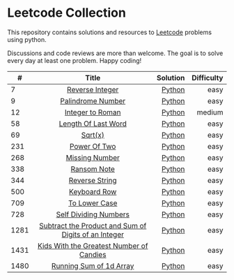 # Leetcode Collection

This repository contains solutions and resources to [Leetcode](https://www.leetcode.com "Leetcode.com") problems using python. 

Discussions and code reviews are more than welcome. The goal is to solve every day at least one problem. Happy coding!

| #        | Title           | Solution  | Difficulty | 
| ------------- |:-------------:| -----:|-----:|
| 7     | [Reverse Integer](https://leetcode.com/problems/reverse-integer/ "Leetcode.com")  | [Python](https://github.com/fRedelaar/leetcode/blob/main/python/7-reverse-Integer.py)   | easy        |
| 9     | [Palindrome Number](https://leetcode.com/problems/palindrome-number/ "Leetcode.com")  | [Python](https://github.com/fRedelaar/leetcode/blob/main/python/9-PalindromeNumber.py)   | easy        |
| 12     | [Integer to Roman](https://leetcode.com/problems/integer-to-roman/ "Leetcode.com")  | [Python](https://github.com/fRedelaar/leetcode/blob/main/python/12-integer-to-roman.py)   | medium        |
| 58     | [Length Of Last Word](https://leetcode.com/problems/length-of-last-word/submissions/ "Leetcode.com")  | [Python](https://github.com/fRedelaar/leetcode/blob/main/python/58-length-of-last-word.py)   | easy        |
| 69     | [Sqrt(x)](https://leetcode.com/problems/sqrtx/ "Leetcode.com")  | [Python](https://github.com/fRedelaar/leetcode/blob/main/python/69-sqrt(x).py)  | easy        |
|  231    | [Power Of Two](https://leetcode.com/problems/power-of-two/ "Leetcode.com")  | [Python](https://github.com/fRedelaar/leetcode/blob/main/python/231-power-of-two.py)  | easy        |
|  268    | [Missing Number](https://leetcode.com/problems/missing-number/ "Leetcode.com")  | [Python](https://github.com/fRedelaar/leetcode/blob/main/python/268-missing-number.py)  | easy        |
| 338    | [Ransom Note](https://leetcode.com/problem/ransom-note/ "Leetcode.com")  | [Python](https://github.com/fRedelaar/leetcode/blob/main/python/338-ransomnote.py)  | easy        |
|  344    | [Reverse String](https://leetcode.com/problems/reverse-string/ "Leetcode.com")  | [Python](https://github.com/fRedelaar/leetcode/blob/main/python/344-reverseString.py)  | easy        |
|  500    | [Keyboard Row](https://leetcode.com/problems/keyboard-row/ "Leetcode.com")  | [Python](https://github.com/fRedelaar/leetcode/blob/main/python/500-keyboard-row.py)  | easy        |
|  709    | [To Lower Case](https://leetcode.com/problems/to-lower-case/ "Leetcode.com")  | [Python](https://github.com/fRedelaar/leetcode/blob/main/python/709-to-Lower-Case.py)  | easy        |
|  728    | [Self Dividing Numbers](https://leetcode.com/problems/self-dividing-numbers/submissions/ "Leetcode.com")  | [Python](https://github.com/fRedelaar/leetcode/blob/main/python/728-self-dividing-numbers.py)  | easy        |
|  1281    | [Subtract the Product and Sum of Digits of an Integer](https://leetcode.com/problems/subtract-the-product-and-sum-of-digits-of-an-integer/ "Leetcode.com")  | [Python](https://github.com/fRedelaar/leetcode/blob/main/python/1281-Subtract-the-Product-and-Sum-of-Digits-of-an-Integer.py)  | easy        |
|  1431    | [Kids With the Greatest Number of Candies](https://leetcode.com/problems/kids-with-the-greatest-number-of-candies/ "Leetcode.com")  | [Python](https://github.com/fRedelaar/leetcode/blob/main/python/1431-KidsWithCandies.py)  | easy        |
|  1480    | [Running Sum of 1d Array](https://leetcode.com/problems/running-sum-of-1d-array/ "Leetcode.com")  | [Python](https://github.com/fRedelaar/leetcode/blob/main/python/1480-running-sum-of-1D-array.py)  | easy        |

